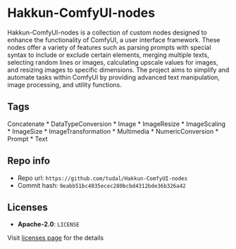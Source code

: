 # Hakkun-ComfyUI-nodes
Hakkun-ComfyUI-nodes is a collection of custom nodes designed to enhance the functionality of ComfyUI, a user interface framework. These nodes offer a variety of features such as parsing prompts with special syntax to include or exclude certain elements, merging multiple texts, selecting random lines or images, calculating upscale values for images, and resizing images to specific dimensions. The project aims to simplify and automate tasks within ComfyUI by providing advanced text manipulation, image processing, and utility functions.

## Tags
Concatenate * DataTypeConversion * Image * ImageResize * ImageScaling * ImageSize * ImageTransformation * Multimedia * NumericConversion * Prompt * Text

## Repo info
- Repo url: `https://github.com/tudal/Hakkun-ComfyUI-nodes`
- Commit hash: `9eabb51bc4035ecec280bcbd4312bde36b326a42`

## Licenses
- **Apache-2.0**: `LICENSE`

Visit [licenses page](licenses.md) for the details
